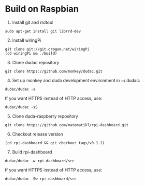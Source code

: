 # Build on Raspbian

1. Install git and rrdtool
```
sudo apt-get install git librrd-dev
```
2. Install wiringPi
```
git clone git://git.drogon.net/wiringPi
(cd wiringPi && ./build)
```
3. Clone dudac repository
```
git clone https://github.com/monkey/dudac.git
```
4. Set up monkey and duda development environment in ~/.dudac:
```
dudac/dudac -s
```
If you want HTTPS instead of HTTP access, use:
```
dudac/dudac -sS
```
5. Clone duda-raspberry repository
```
git clone https://github.com/matematik7/rpi-dashboard.git
```
6. Checkout release version
```
(cd rpi-dashboard && git checkout tags/v0.1.1)
```
7. Build rpi-dashboard
```
dudac/dudac -w rpi-dashboard/src
```
If you want HTTPS instead of HTTP access, use:
```
dudac/dudac -Sw rpi-dashboard/src
```
